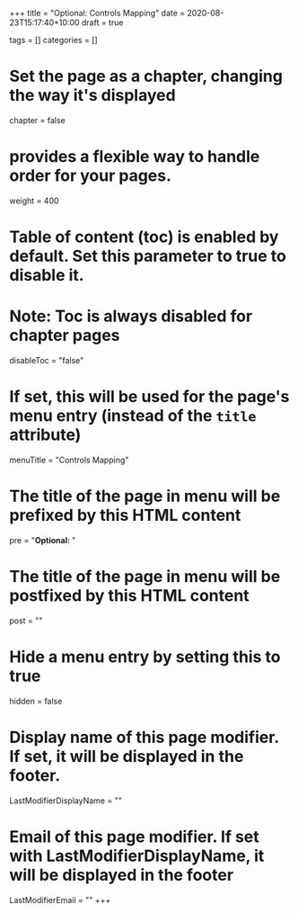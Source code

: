 +++
title = "Optional: Controls Mapping"
date = 2020-08-23T15:17:40+10:00
draft = true

tags = []
categories = []

# Set the page as a chapter, changing the way it's displayed
chapter = false

# provides a flexible way to handle order for your pages.
weight = 400
# Table of content (toc) is enabled by default. Set this parameter to true to disable it.
# Note: Toc is always disabled for chapter pages
disableToc = "false"
# If set, this will be used for the page's menu entry (instead of the `title` attribute)
menuTitle = "Controls Mapping"
# The title of the page in menu will be prefixed by this HTML content
pre = "<b>Optional: </b>"
# The title of the page in menu will be postfixed by this HTML content
post = ""
# Hide a menu entry by setting this to true
hidden = false
# Display name of this page modifier. If set, it will be displayed in the footer.
LastModifierDisplayName = ""
# Email of this page modifier. If set with LastModifierDisplayName, it will be displayed in the footer
LastModifierEmail = ""
+++